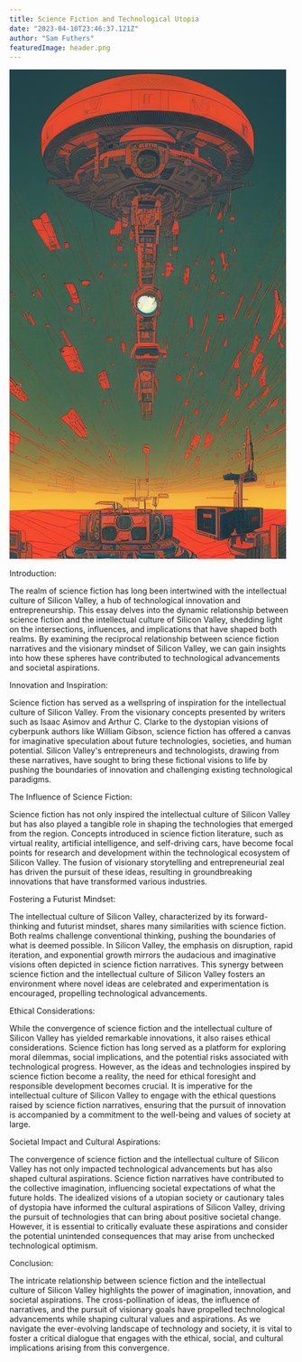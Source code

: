 ```yaml
---
title: Science Fiction and Technological Utopia
date: "2023-04-10T23:46:37.121Z"
author: "Sam Futhers"
featuredImage: header.png
---
```



![Space Ship](header.png)

Introduction:

The realm of science fiction has long been intertwined with the intellectual culture of Silicon Valley, a hub of technological innovation and entrepreneurship. This essay delves into the dynamic relationship between science fiction and the intellectual culture of Silicon Valley, shedding light on the intersections, influences, and implications that have shaped both realms. By examining the reciprocal relationship between science fiction narratives and the visionary mindset of Silicon Valley, we can gain insights into how these spheres have contributed to technological advancements and societal aspirations.

Innovation and Inspiration:

Science fiction has served as a wellspring of inspiration for the intellectual culture of Silicon Valley. From the visionary concepts presented by writers such as Isaac Asimov and Arthur C. Clarke to the dystopian visions of cyberpunk authors like William Gibson, science fiction has offered a canvas for imaginative speculation about future technologies, societies, and human potential. Silicon Valley's entrepreneurs and technologists, drawing from these narratives, have sought to bring these fictional visions to life by pushing the boundaries of innovation and challenging existing technological paradigms.

The Influence of Science Fiction:

Science fiction has not only inspired the intellectual culture of Silicon Valley but has also played a tangible role in shaping the technologies that emerged from the region. Concepts introduced in science fiction literature, such as virtual reality, artificial intelligence, and self-driving cars, have become focal points for research and development within the technological ecosystem of Silicon Valley. The fusion of visionary storytelling and entrepreneurial zeal has driven the pursuit of these ideas, resulting in groundbreaking innovations that have transformed various industries.

Fostering a Futurist Mindset:

The intellectual culture of Silicon Valley, characterized by its forward-thinking and futurist mindset, shares many similarities with science fiction. Both realms challenge conventional thinking, pushing the boundaries of what is deemed possible. In Silicon Valley, the emphasis on disruption, rapid iteration, and exponential growth mirrors the audacious and imaginative visions often depicted in science fiction narratives. This synergy between science fiction and the intellectual culture of Silicon Valley fosters an environment where novel ideas are celebrated and experimentation is encouraged, propelling technological advancements.

Ethical Considerations:

While the convergence of science fiction and the intellectual culture of Silicon Valley has yielded remarkable innovations, it also raises ethical considerations. Science fiction has long served as a platform for exploring moral dilemmas, social implications, and the potential risks associated with technological progress. However, as the ideas and technologies inspired by science fiction become a reality, the need for ethical foresight and responsible development becomes crucial. It is imperative for the intellectual culture of Silicon Valley to engage with the ethical questions raised by science fiction narratives, ensuring that the pursuit of innovation is accompanied by a commitment to the well-being and values of society at large.

Societal Impact and Cultural Aspirations:

The convergence of science fiction and the intellectual culture of Silicon Valley has not only impacted technological advancements but has also shaped cultural aspirations. Science fiction narratives have contributed to the collective imagination, influencing societal expectations of what the future holds. The idealized visions of a utopian society or cautionary tales of dystopia have informed the cultural aspirations of Silicon Valley, driving the pursuit of technologies that can bring about positive societal change. However, it is essential to critically evaluate these aspirations and consider the potential unintended consequences that may arise from unchecked technological optimism.

Conclusion:

The intricate relationship between science fiction and the intellectual culture of Silicon Valley highlights the power of imagination, innovation, and societal aspirations. The cross-pollination of ideas, the influence of narratives, and the pursuit of visionary goals have propelled technological advancements while shaping cultural values and aspirations. As we navigate the ever-evolving landscape of technology and society, it is vital to foster a critical dialogue that engages with the ethical, social, and cultural implications arising from this convergence.